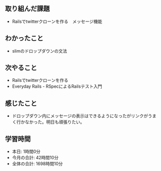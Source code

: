 ## 取り組んだ課題
- Railsでtwitterクローンを作る　メッセージ機能
## わかったこと
- slimのドロップダウンの文法
## 次やること
- Railsでtwitterクローンを作る
- Everyday Rails - RSpecによるRailsテスト入門
## 感じたこと
- ドロップダウン内にメッセージの表示はできるようになったがリンクがうまく行かなかった。明日も頑張りたい。
## 学習時間
- 本日: 1時間0分
- 今月の合計: 42時間10分
- 全体の合計: 1698時間10分
